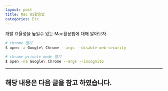 ```yaml
---
layout: post
title: Mac OS활용법
categories: Etc
---
```


개발 효율성을 높일수 있는 Mac활용법에 대해 알아보자.

```sh
# chrome 열기
$ open -a Google\ Chrome --args --disable-web-security 

# chrome private mode 열기
$ open -na Google\ Chrome --args --incognito 
```
----
해당 내용은 다음 글을 참고 하였습니다.
- 